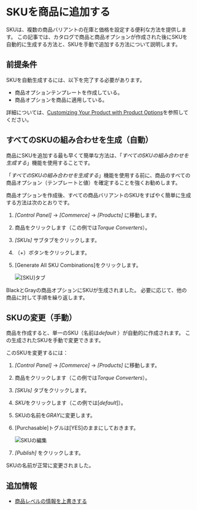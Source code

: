 # SKUを商品に追加する

SKUは、複数の商品バリアントの在庫と価格を設定する便利な方法を提供します。 この記事では、カタログで商品と商品オプションが作成された後にSKUを自動的に生成する方法と、SKUを手動で追加する方法について説明します。

## 前提条件

SKUを自動生成するには、以下を完了する必要があります。

  - 商品オプションテンプレートを作成している。
  - 商品オプションを商品に適用している。

詳細については、[Customizing Your Product with Product Options](./customizing-your-product-with-product-options.md)を参照してください。

## すべてのSKUの組み合わせを生成（自動）

商品にSKUを追加する最も早くて簡単な方法は、「*すべてのSKUの組み合わせを生成する*」機能を使用することです。

「*すべてのSKUの組み合わせを生成する*」機能を使用する前に、商品のすべての商品オプション（テンプレートと値）を確定することを強くお勧めします。

商品オプションを作成後、すべての商品バリアントのSKUをすばやく簡単に生成する方法は次のとおりです。

1.  *[Control Panel]* → *[Commerce]* → *[Products]* に移動します。

2.  商品をクリックします（この例では*Torque Converters*）。

3.  *[SKUs]* サブタブをクリックします。

4.  （+）ボタンをクリックします。

5.  [Generate All SKU Combinations]をクリックします。

    ![[SKU]タブ](./adding-skus-to-your-products/images/01.png)

BlackとGrayの商品オプションにSKUが生成されました。 必要に応じて、他の商品に対して手順を繰り返します。

## SKUの変更（手動）

商品を作成すると、単一のSKU（名前は*default* ）が自動的に作成されます。 この生成されたSKUを手動で変更できます。

このSKUを変更するには：

1.  *[Control Panel]* → *[Commerce]* → *[Products]* に移動します。

2.  商品をクリックします（この例では*Torque Converters*）。

3.  *[SKUs]* タブをクリックします。

4.  *SKU*をクリックします（この例では[*default*]）。

5.  SKUの名前を*GRAY*に変更します。

6.  [Purchasable]トグルは[YES]のままにしておきます。

    ![SKUの編集](./adding-skus-to-your-products/images/02.png)

7.  *[Publish]* をクリックします。

SKUの名前が正常に変更されました。

## 追加情報

  - [商品レベルの情報を上書きする](./overriding-product-level-information.md)
